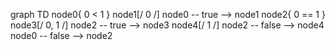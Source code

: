 graph TD
node0{ 0 < 1 }
node1[/ 0 /]
node0 -- true --> node1
node2{ 0 == 1 }
node3[/ 0, 1 /]
node2 -- true --> node3
node4[/ 1 /]
node2 -- false --> node4
node0 -- false --> node2
